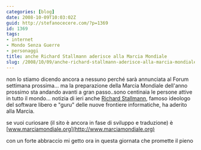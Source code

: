 ```yaml
---
categories: [blog]
date: 2008-10-09T10:03:02Z
guid: http://stefanocecere.com/?p=1369
id: 1369
tags:
- internet
- Mondo Senza Guerre
- personaggi
title: anche Richard Stallmann aderisce alla Marcia Mondiale
slug: /2008/10/09/anche-richard-stallmann-aderisce-alla-marcia-mondiale/
---
```


non lo stiamo dicendo ancora a nessuno perché sarà annunciata al Forum settimana prossima… ma la preparazione della Marcia Mondiale dell'anno prossimo sta andando avanti a gran passo..sono centinaia le persone attive in tutto il mondo… notizia di ieri anche [Richard Stallmann](http://it.wikipedia.org/wiki/Richard_Stallman), famoso ideologo del software libero e "guru" delle nuove frontiere informatiche, ha aderito alla Marcia.

se vuoi curiosare (il sito è ancora in fase di sviluppo e traduzione) è [www.marciamondiale.org](http://www.marciamondiale.org)

con un forte abbraccio mi getto ora in questa giornata che promette il pieno